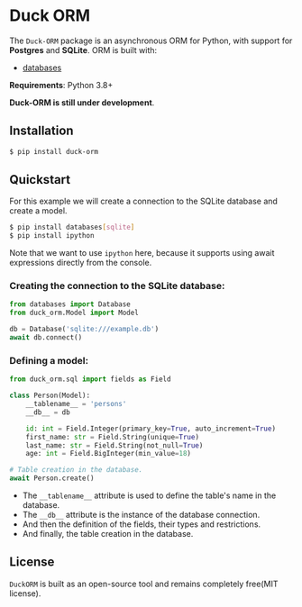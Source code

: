 # Duck ORM

The `Duck-ORM` package is an asynchronous ORM for Python, with support for **Postgres** and **SQLite**. ORM is built with:

- [databases](https://github.com/encode/databases)

**Requirements**: Python 3.8+

**Duck-ORM is still under development**.

## Installation

```bash
$ pip install duck-orm
```

## Quickstart

For this example we will create a connection to the SQLite database and create a model.

```bash
$ pip install databases[sqlite]
$ pip install ipython
```

Note that we want to use `ipython` here, because it supports using await expressions directly from the console.

### Creating the connection to the SQLite database:

```Python
from databases import Database
from duck_orm.Model import Model

db = Database('sqlite:///example.db')
await db.connect()
```

### Defining a model:

```Python
from duck_orm.sql import fields as Field

class Person(Model):
    __tablename__ = 'persons'
    __db__ = db

    id: int = Field.Integer(primary_key=True, auto_increment=True)
    first_name: str = Field.String(unique=True)
    last_name: str = Field.String(not_null=True)
    age: int = Field.BigInteger(min_value=18)

# Table creation in the database.
await Person.create()
```

- The `__tablename__` attribute is used to define the table's name in the database.
- The `__db__` attribute is the instance of the database connection.
- And then the definition of the fields, their types and restrictions.
- And finally, the table creation in the database.

## License

`DuckORM` is built as an open-source tool and remains completely free(MIT license).
